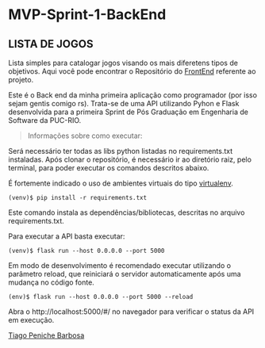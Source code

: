 # MVP-Sprint-1-BackEnd
## LISTA DE JOGOS 

Lista simples para catalogar jogos visando os mais diferetens tipos de objetivos. 
Aqui você pode encontrar o Repositório do [FrontEnd](https://github.com/Penichezito/MVP-Sprint1-Front) referente ao projeto.

Este é o Back end da minha primeira aplicação como programador (por isso sejam gentis comigo rs). Trata-se de uma API utilizando Pyhon e Flask desenvolvida para a primeira Sprint de Pós Graduação em Engenharia de Software da PUC-RIO.


> Informações sobre como executar:

Será necessário ter todas as libs python listadas no requirements.txt instaladas. Após clonar o repositório, é necessário ir ao diretório raiz, pelo terminal, para poder executar os comandos descritos abaixo.

É fortemente indicado o uso de ambientes virtuais do tipo [virtualenv](https://docs.python.org/pt-br/3/library/venv.html#creating-virtual-environments).


``
(venv)$ pip install -r requirements.txt
``

Este comando instala as dependências/bibliotecas, descritas no arquivo requirements.txt.

Para executar a API basta executar:


``
(venv)$ flask run --host 0.0.0.0 --port 5000
``


Em modo de desenvolvimento é recomendado executar utilizando o parâmetro reload, que reiniciará o servidor automaticamente após uma mudança no código fonte.


``
(env)$ flask run --host 0.0.0.0 --port 5000 --reload
``


Abra o http://localhost:5000/#/ no navegador para verificar o status da API em execução.



[Tiago Peniche Barbosa](https://www.linkedin.com/in/tiago-peniche-6765b9116/)



